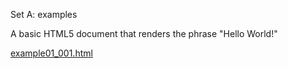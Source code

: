 Set A: examples

A basic HTML5 document that renders the phrase "Hello World!"

[example01_001.html](./set_a/example01_001.html)
